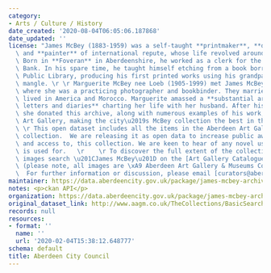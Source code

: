 ```yaml
---
category:
- Arts / Culture / History
date_created: '2020-08-04T06:05:06.187868'
date_updated: ''
license: "James McBey (1883-1959) was a self-taught **printmaker**, **draughtsman**\
  \ and **painter** of international repute, whose life revolved around art and adventure.\
  \ Born in **Foveran** in Aberdeenshire, he worked as a clerk for the North of Scotland\
  \ Bank. In his spare time, he taught himself etching from a book borrowed from Aberdeen\
  \ Public Library, producing his first printed works using his grandparents\u2019\
  \ mangle. \r \r Marguerite McBey nee Loeb (1905-1999) met James McBey in America,\
  \ where she was a practicing photographer and bookbinder. They married in 1931 and\
  \ lived in America and Morocco. Marguerite amassed a **substantial archive of books,\
  \ letters and diaries** charting her life with her husband. After his death in 1959\
  \ she donated this archive, along with numerous examples of his work, to Aberdeen\
  \ Art Gallery, making the city\u2019s McBey collection the best in the world.  \r\
  \ \r This open dataset includes all the items in the Aberdeen Art Gallery McBey\
  \ collection.  We are releasing it as open data to increase public awareness of,\
  \ and access to, this collection. We are keen to hear of any novel uses this data\
  \ is used for.   \r    \r To discover the full extent of the collection and see\
  \ images search \u201CJames McBey\u201D on the [Art Gallery Catalogue](http://www.aagm.co.uk/TheCollections/BasicSearch.aspx?dosearch=y&Artists=McBey+James+LLD&Title=&chat=)\
  \ (please note, all images are \xA9 Aberdeen Art Gallery & Museums Collections).\
  \  For further information or discussion, please email [curators@aberdeencity.gov.uk](mailto:curators@aberdeencity.gov.uk)."
maintainer: https://data.aberdeencity.gov.uk/package/james-mcbey-archive
notes: <p>ckan API</p>
organization: https://data.aberdeencity.gov.uk/package/james-mcbey-archive
original_dataset_link: http://www.aagm.co.uk/TheCollections/BasicSearch.aspx?dosearch=y&Artists=McBey+James+LLD&Title=&chat=
records: null
resources:
- format: ''
  name: ''
  url: '2020-02-04T15:38:12.648777'
schema: default
title: Aberdeen City Council
---
```

